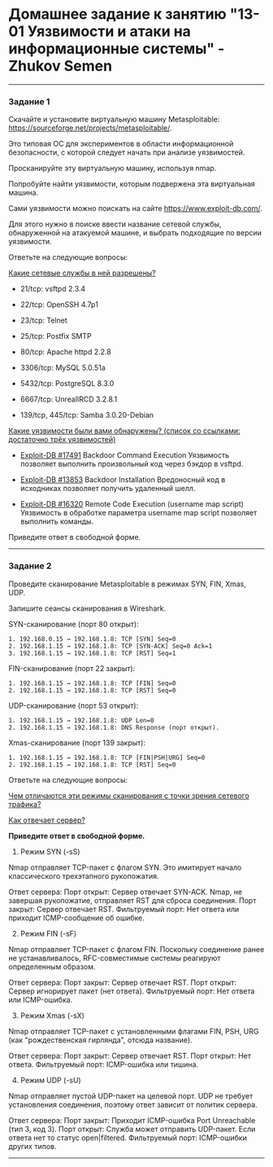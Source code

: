 # Домашнее задание к занятию "13-01 Уязвимости и атаки на информационные системы" - Zhukov Semen

---

### Задание 1

Скачайте и установите виртуальную машину Metasploitable: https://sourceforge.net/projects/metasploitable/.

Это типовая ОС для экспериментов в области информационной безопасности, с которой следует начать при анализе уязвимостей.

Просканируйте эту виртуальную машину, используя nmap.

Попробуйте найти уязвимости, которым подвержена эта виртуальная машина.

Сами уязвимости можно поискать на сайте https://www.exploit-db.com/.

Для этого нужно в поиске ввести название сетевой службы, обнаруженной на атакуемой машине, и выбрать подходящие по версии уязвимости.

Ответьте на следующие вопросы:

<ins>Какие сетевые службы в ней разрешены?</ins>

+ 21/tcp: vsftpd 2.3.4

+ 22/tcp: OpenSSH 4.7p1

+ 23/tcp: Telnet

+ 25/tcp: Postfix SMTP

+ 80/tcp: Apache httpd 2.2.8

+ 3306/tcp: MySQL 5.0.51a

+ 5432/tcp: PostgreSQL 8.3.0

+ 6667/tcp: UnrealIRCD 3.2.8.1

+ 139/tcp, 445/tcp: Samba 3.0.20-Debian

<ins>Какие уязвимости были вами обнаружены? (список со ссылками: достаточно трёх уязвимостей)</ins>

+ [Exploit-DB #17491](https://www.exploit-db.com/exploits/17491) Backdoor Command Execution
	Уязвимость позволяет выполнить произвольный код через бэкдор в vsftpd.

+ [Exploit-DB #13853](https://www.exploit-db.com/exploits/13853) Backdoor Installation
	Вредоносный код в исходниках позволяет получить удаленный шелл.

+ [Exploit-DB #16320](https://www.exploit-db.com/exploits/16320) Remote Code Execution (username map script)
	Уязвимость в обработке параметра username map script позволяет выполнить команды.

Приведите ответ в свободной форме.

---

### Задание 2

Проведите сканирование Metasploitable в режимах SYN, FIN, Xmas, UDP.

Запишите сеансы сканирования в Wireshark.

SYN-сканирование (порт 80 открыт):

	1. 192.168.0.15 → 192.168.1.8: TCP [SYN] Seq=0  
	2. 192.168.1.15 → 192.168.1.8: TCP [SYN-ACK] Seq=0 Ack=1  
	3. 192.168.1.15 → 192.168.1.8: TCP [RST] Seq=1  

FIN-сканирование (порт 22 закрыт):

	1. 192.168.1.15 → 192.168.1.8: TCP [FIN] Seq=0  
	2. 192.168.1.15 → 192.168.1.8: TCP [RST] Seq=0

UDP-сканирование (порт 53 открыт):

	1. 192.168.1.15 → 192.168.1.8: UDP Len=0  
	2. 192.168.1.15 → 192.168.1.8: DNS Response (порт открыт).

Xmas-сканирование (порт 139 закрыт):

	1. 192.168.1.15 → 192.168.1.8: TCP [FIN|PSH|URG] Seq=0  
	2. 192.168.1.15 → 192.168.1.8: TCP [RST] Seq=0  
 

Ответьте на следующие вопросы:

<ins>Чем отличаются эти режимы сканирования с точки зрения сетевого трафика?</ins>

<ins>Как отвечает сервер?</ins>

**Приведите ответ в свободной форме.**

1. Режим SYN (-sS)

Nmap отправляет TCP-пакет с флагом SYN. Это имитирует начало классического трехэтапного рукопожатия.

Ответ сервера:
	Порт открыт: Сервер отвечает SYN-ACK. Nmap, не завершая рукопожатие, отправляет RST для сброса соединения.
	Порт закрыт: Сервер отвечает RST.
	Фильтруемый порт: Нет ответа или приходит ICMP-сообщение об ошибке.


2. Режим FIN (-sF)

Nmap отправляет TCP-пакет с флагом FIN. Поскольку соединение ранее не устанавливалось, RFC-совместимые системы реагируют определенным образом.

Ответ сервера:
	Порт закрыт: Сервер отвечает RST.
	Порт открыт: Сервер игнорирует пакет (нет ответа).
	Фильтруемый порт: Нет ответа или ICMP-ошибка.
 

3. Режим Xmas (-sX)

Nmap отправляет TCP-пакет с установленными флагами FIN, PSH, URG (как "рождественская гирлянда", отсюда название).

Ответ сервера:
	Порт закрыт: Сервер отвечает RST.
	Порт открыт: Нет ответа.
	Фильтруемый порт: ICMP-ошибка или тишина.
 

4. Режим UDP (-sU)

Nmap отправляет пустой UDP-пакет на целевой порт. UDP не требует установления соединения, поэтому ответ зависит от политик сервера.

Ответ сервера:
	Порт закрыт: Приходит ICMP-ошибка Port Unreachable (тип 3, код 3).
	Порт открыт:
		Служба может отправить UDP-пакет.
		Если ответа нет то статус open|filtered.
	Фильтруемый порт: ICMP-ошибки других типов.

---
